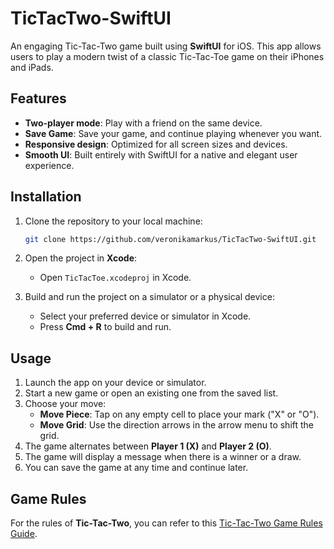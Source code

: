 # TicTacTwo-SwiftUI

An engaging Tic-Tac-Two game built using **SwiftUI** for iOS. This app allows users to play a modern twist of a classic Tic-Tac-Toe game on their iPhones and iPads.

## Features

- **Two-player mode**: Play with a friend on the same device.
- **Save Game**: Save your game, and continue playing whenever you want.
- **Responsive design**: Optimized for all screen sizes and devices.
- **Smooth UI**: Built entirely with SwiftUI for a native and elegant user experience.

## Installation

1. Clone the repository to your local machine:
    ```sh
    git clone https://github.com/veronikamarkus/TicTacTwo-SwiftUI.git
    ```

2. Open the project in **Xcode**:
    - Open `TicTacToe.xcodeproj` in Xcode.

3. Build and run the project on a simulator or a physical device:
    - Select your preferred device or simulator in Xcode.
    - Press **Cmd + R** to build and run.

## Usage

1. Launch the app on your device or simulator.
2. Start a new game or open an existing one from the saved list.
3. Choose your move:
   - **Move Piece**: Tap on any empty cell to place your mark ("X" or "O").
   - **Move Grid**: Use the direction arrows in the arrow menu to shift the grid.
4. The game alternates between **Player 1 (X)** and **Player 2 (O)**.
5. The game will display a message when there is a winner or a draw.
6. You can save the game at any time and continue later.

## Game Rules

For the rules of **Tic-Tac-Two**, you can refer to this [Tic-Tac-Two Game Rules Guide](https://www.geekyhobbies.com/tic-tac-two-board-game-review/).
